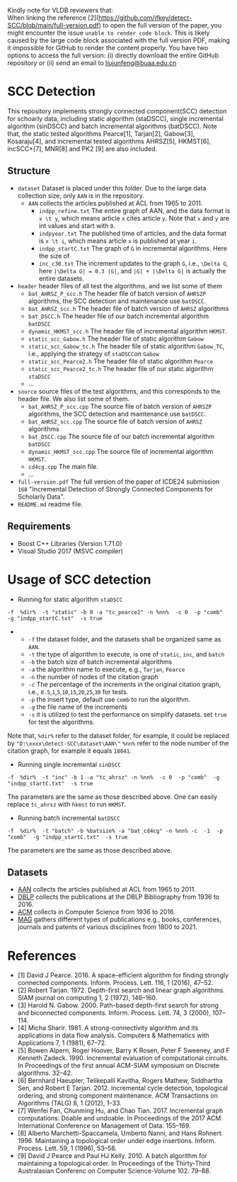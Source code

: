 Kindly note for VLDB reviewers that:     
When linking the reference \[2\](https://github.com/jfkey/detect-SCC/blob/main/full-version.pdf) to open the full version of the paper, you might encounter the issue `unable to render code block`. This is likely caused by the large code block associated with the full version PDF, making it impossible for GitHub to render the content properly. 
You have two options to access the full version: (i) directly download the entire GitHub repository or (ii) send an email to liujunfeng@buaa.edu.cn


# SCC Detection
This repository implements strongly connected component(SCC) detection for schoarly data, including static algorithm (staDSCC), single incremental algorithm (sinDSCC) and batch incremental algorithms (batDSCC). 
Note that, the static tested algorithms Pearce[1], Tarjan[2], Gabow[3], Kosaraju[4], and incremental tested algorithms AHRSZ[5], HKMST[6], incSCC+[7], MNR[8] and PK2 [9] are also included. 

## Structure
* `dataset` Dataset is placed under this folder. Due to the large data collection size, only `AAN` is in the repository.
  * `AAN` collects the articles published at ACL from 1965 to 2011.
    * `indpp_refine.txt` The entire graph of AAN, and the data format is  `x \t y`, which means article `x` cites article `y`. Note that `x` and `y` are int values and start with `0`.
    * `indpyear.txt` The published time of articles, and the data format is  `x \t i`, which means article `x` is published at year `i`.
    * `indpp_startC.txt` The graph of `G` in incremental algorithms. Here the size of 
    * `inc_c30.txt` The increment updates to the graph `G`, i.e., `\Delta G`, here `|\Delta G| = 0.3 |G|`, and `|G| + |\Delta G|` is actually the entire datasets.   
* `header` header files of all test the algorithms, and we list some of them
  * `bat_AHRSZ_P_scc.h` The header file of batch version of `AHRSZP` algorithms, the SCC detection and maintenance use `batDSCC`.  
  * `bat_AHRSZ_scc.h` The header file of batch version of `AHRSZ` algorithms
  * `bat_DSCC.h` The header file of our batch incremental algorithm `batDSCC`
  * `dynamic_HKMST_scc.h` The header file of incremental algorithm `HKMST`. 
  * `static_scc_Gabow.h` The header file of static algorithm `Gabow`
  * `static_scc_Gabow_tc.h` The header file of static algorithm `Gabow_TC`, i.e., applying the strategy of `staDSCC`on `Gabow`
  * `static_scc_Pearce2.h`  The header file of static algorithm `Pearce`
  * `static_scc_Pearce2_tc.h` The header file of our static algorithm `staDSCC`
  * ...
* `source` source files of the test algorithms, and this corresponds to the header file. We also list some of them.
  * `bat_AHRSZ_P_scc.cpp` The source file of batch version of `AHRSZP` algorithms, the SCC detection and maintenance use `batDSCC`.  
  * `bat_AHRSZ_scc.cpp` The source file of batch version of `AHRSZ` algorithms
  * `bat_DSCC.cpp` The source file of our batch incremental algorithm `batDSCC`
  * `dynamic_HKMST_scc.cpp` The source file of incremental algorithm `HKMST`. 
  * `cd4cg.cpp` The main file. 
  * ...
* `full-version.pdf`  The full version of the paper of ICDE24 submission `168` "Incremental Detection of Strongly Connected Components for Scholarly Data". 
* `README.md` readme file. 
 

## Requirements

- Boost C++ Libraries (Version 1.71.0)
- Visual Studio 2017 (MSVC compiler)

# Usage of SCC detection
  
- Running for static algorithm `staDSCC`

```
-f  %dir%  -t "static" -b 0 -a "tc_pearce2" -n %nn%  -c 0  -p "comb"  -g "indpp_startC.txt"  -s true
```
- 
  - `-f` the dataset folder, and the datasets shall be organized same as `AAN`.
  - `-t` the type of algorithm to execute, is one of `static`, `inc`, and `batch`  
  - `-b` the batch size of batch incremental algorithms 
  - `-a` the algorithm name to execute, e.g., `Tarjan`, `Pearce`
  - `-n` the number of nodes of the citation graph 
  - `-c` The percentage of the increments in the original citation graph, i.e., `0.5`,`1`,`5`,`10`,`15`,`20`,`25`,`30` for tests. 
  - `-p` the insert type, default use `comb` to run the algorithm. 
  - `-g` the file name of the increments
  - `-s` it is utilized to test the performance on simplify datasets. set `true` for test the algorithms.

Note that, 
`%dir%` refer to the dataset folder, for example, it could be replaced by  `"D:\xxxx\detect-SCC\dataset\AAN\"`
`%nn%` refer to the node number of the citation graph, for example it equals `18041`. 
 
  
- Running single incremental `sinDSCC`

```-f  %dir%  -t "inc" -b 1 -a "tc_ahrsz" -n %nn%  -c 0  -p "comb"  -g "indpp_startC.txt"  -s true```

The parameters are the same as those described above. One can easily replace `tc_ahrsz` with `hkmst` to run `HKMST`.

- Running batch incremental `batDSCC`

```-f  %dir%  -t "batch" -b %batsize% -a "bat_cd4cg" -n %nn% -c  -1  -p "comb"  -g "indpp_startC.txt"  -s true```

The parameters are the same as those described above.


## Datasets
* [AAN](https://aclanthology.org/W09-3607/) collects the articles published at ACL from 1965 to 2011.
* [DBLP](https://www.aminer.cn/citation)    collects the publications at the DBLP Bibliography from 1936 to 2016.
* [ACM](https://www.aminer.cn/citation) collects in Computer Science from 1936 to 2016.
* [MAG](https://www.microsoft.com/en-us/research/project/microsoft-academic-graph/) gathers different types of publications e.g., books, conferences, journals and patents of various disciplines from 1800 to 2021.


# References
- [1] David J Pearce. 2016. A space-efficient algorithm for finding strongly connected
components. Inform. Process. Lett. 116, 1 (2016), 47–52.
- [2] Robert Tarjan. 1972. Depth-first search and linear graph algorithms. SIAM journal
on computing 1, 2 (1972), 146–160.
- [3] Harold N. Gabow. 2000. Path-based depth-first search for strong and biconnected
components. Inform. Process. Lett. 74, 3 (2000), 107–114.
- [4] Micha Sharir. 1981. A strong-connectivity algorithm and its applications in data
flow analysis. Computers & Mathematics with Applications 7, 1 (1981), 67–72.
- [5] Bowen Alpern, Roger Hoover, Barry K Rosen, Peter F Sweeney, and F Kenneth
Zadeck. 1990. Incremental evaluation of computational circuits. In Proceedings of
the first annual ACM-SIAM symposium on Discrete algorithms. 32–42.
- [6] Bernhard Haeupler, Telikepalli Kavitha, Rogers Mathew, Siddhartha Sen, and
Robert E Tarjan. 2012. Incremental cycle detection, topological ordering, and
strong component maintenance. ACM Transactions on Algorithms (TALG) 8, 1
(2012), 1–33.
- [7] Wenfei Fan, Chunming Hu, and Chao Tian. 2017. Incremental graph computations:
Doable and undoable. In Proceedings of the 2017 ACM International Conference
on Management of Data. 155–169.
- [8] Alberto Marchetti-Spaccamela, Umberto Nanni, and Hans Rohnert. 1996. Maintaining
a topological order under edge insertions. Inform. Process. Lett. 59, 1
(1996), 53–58.
- [9] David J Pearce and Paul HJ Kelly. 2010. A batch algorithm for maintaining a
topological order. In Proceedings of the Thirty-Third Australasian Conferenc on
Computer Science-Volume 102. 79–88.
